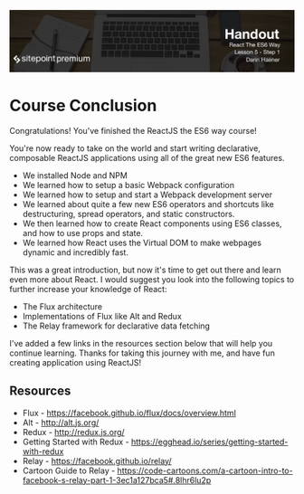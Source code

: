 ![](React_the_ES6_Way_handouts/headings/5.1.png)

# Course Conclusion

Congratulations! You've finished the ReactJS the ES6 way course!

You're now ready to take on the world and start writing declarative, composable ReactJS applications using all of the great new ES6 features.

* We installed Node and NPM
* We learned how to setup a basic Webpack configuration
* We learned how to setup and start a Webpack development server
* We learned about quite a few new ES6 operators and shortcuts like destructuring, spread operators, and static constructors.
* We then learned how to create React components using ES6 classes, and how to use props and state.
* We learned how React uses the Virtual DOM to make webpages dynamic and incredibly fast.

This was a great introduction, but now it's time to get out there and learn even more about React. I would suggest you look into the following topics to further increase your knowledge of React:

* The Flux architecture
* Implementations of Flux like Alt and Redux
* The Relay framework for declarative data fetching

I've added a few links in the resources section below that will help you
continue learning. Thanks for taking this journey with me, and have fun creating
application using ReactJS!

## Resources

  * Flux - https://facebook.github.io/flux/docs/overview.html
  * Alt - http://alt.js.org/
  * Redux - http://redux.js.org/
  * Getting Started with Redux - https://egghead.io/series/getting-started-with-redux
  * Relay - https://facebook.github.io/relay/
  * Cartoon Guide to Relay - https://code-cartoons.com/a-cartoon-intro-to-facebook-s-relay-part-1-3ec1a127bca5#.8lhr6lu2p

